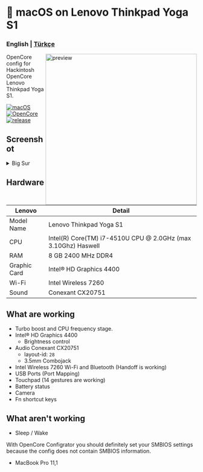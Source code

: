 <!-- omit in toc -->
#  macOS on Lenovo Thinkpad Yoga S1

<h3> 
    English |
    <a href="https://github.com/relaxewdy/Lenovo-Yoga-S1-Hackintosh/blob/main/README-tr.md">Türkçe</a>
</h3>

<img align="right" src="https://i.loli.net/2021/02/18/yip3eNsQWUZlFkd.png" width="400px" alt="preview">

OpenCore config for Hackintosh OpenCore Lenovo Thinkpad Yoga S1.

[![macOS](https://img.shields.io/badge/macOS-11.2-orange)](https://www.apple.com/tr/macos/big-sur/)
[![OpenCore](https://img.shields.io/badge/OpenCore-0.6.6-9cf)](https://github.com/acidanthera/OpenCorePkg)
[![release](https://img.shields.io/badge/download-lastest%20version-blue.svg)](https://github.com/relaxewdy/Lenovo-Yoga-S1-Hackintosh/releases)

## Screenshot
<details>
<summary>Big Sur</summary>

![](https://i.loli.net/2021/02/18/Kpv5x1JmXozOnPU.png)

</details>

<!-- omit in toc -->
## Hardware

| **Lenovo** | Detail                                                  |
| ------------------- | ------------------------------------------- |
| Model Name      | Lenovo Thinkpad Yoga S1      |
| CPU              | Intel(R) Core(TM) i7-4510U CPU @ 2.0GHz (max 3.10Ghz) Haswell             |
| RAM           | 8 GB 2400 MHz DDR4    |
| Graphic Card | Intel® HD Graphics 4400                     |
| Wi-Fi             | Intel Wireless 7260 |
| Sound       | Conexant CX20751                       |

## What are working

- Turbo boost and CPU frequency stage.
- Intel® HD Graphics 4400
  - Brightness control
- Audio Conexant CX20751 
  - layout-id: `28`
  - 3.5mm Combojack
- Intel Wireless 7260 Wi-Fi and Bluetooth (Handoff is working)
- USB Ports (Port Mapping)
- Touchpad (14 gestures are working)
- Battery status
- Camera
- Fn shortcut keys

## What aren't working

- Sleep / Wake
 
With OpenCore Configrator you should definitely set your SMBIOS settings because the config does not contain SMBIOS information.
  - MacBook Pro 11,1
